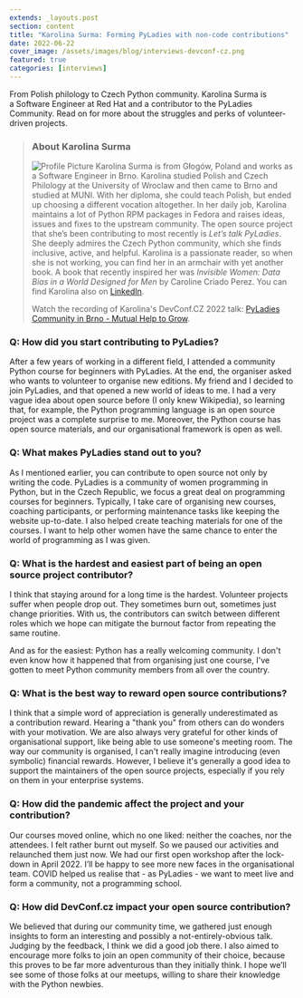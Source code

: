 ```yaml
---
extends: _layouts.post
section: content
title: "Karolina Surma: Forming PyLadies with non-code contributions"
date: 2022-06-22
cover_image: /assets/images/blog/interviews-devconf-cz.png
featured: true
categories: [interviews]
---
```


From Polish philology to Czech Python community. Karolina Surma is a&nbsp;Software Engineer at Red Hat and a&nbsp;contributor to the PyLadies Community. Read on for more about the struggles and perks of volunteer-driven projects.

> ### **About Karolina Surma**
>
> ![Profile Picture](/assets/images/blog/interviews/ksurma.jpg) Karolina Surma is from Głogów, Poland and works as a&nbsp;Software Engineer in Brno. Karolina studied Polish and Czech Philology at the University of Wroclaw and then came to Brno and studied at MUNI. With her diploma, she could teach Polish, but ended up choosing a&nbsp;different vocation altogether. In her daily job, Karolina maintains a&nbsp;lot of Python RPM packages in Fedora and raises ideas, issues and fixes to the upstream community. The open source project that she’s been contributing to most recently is *Let’s talk PyLadies*. She deeply admires the Czech Python community, which she finds inclusive, active, and helpful. Karolina is a&nbsp;passionate reader, so when she is not working, you can find her in an armchair with yet another book. A&nbsp;book that recently inspired her was *Invisible Women: Data Bias in a&nbsp;World Designed for Men* by Caroline Criado Perez. You can find Karolina also on [LinkedIn](https://www.linkedin.com/in/karolina-surma-950452b7/). 
>
> Watch the recording of Karolina's DevConf.CZ 2022 talk: [PyLadies Community in Brno - Mutual Help to Grow](https://youtu.be/_EuNGz8-Y3M).

### Q: How did you start contributing to PyLadies?

After a&nbsp;few years of working in a&nbsp;different field, I&nbsp;attended a&nbsp;community Python course for beginners with PyLadies. At the end, the organiser asked who wants to volunteer to organise new editions. My friend and I&nbsp;decided to join PyLadies, and that opened a&nbsp;new world of ideas to me. I&nbsp;had a&nbsp;very vague idea about open source before (I&nbsp;only knew Wikipedia), so learning that, for example, the Python programming language is an open source project was a&nbsp;complete surprise to me. Moreover, the Python course has open source materials, and our organisational framework is open as well.

### Q: What makes PyLadies stand out to you?

As I&nbsp;mentioned earlier, you can contribute to open source not only by writing the code. PyLadies is a&nbsp;community of women programming in Python, but in the Czech Republic, we focus a&nbsp;great deal on programming courses for beginners. Typically, I&nbsp;take care of organising new courses, coaching participants, or performing maintenance tasks like keeping the website up-to-date. I&nbsp;also helped create teaching materials for one of the courses. I&nbsp;want to help other women have the same chance to enter the world of programming as I&nbsp;was given.

### Q: What is the hardest and easiest part of being an open source project contributor?

I&nbsp;think that staying around for a&nbsp;long time is the hardest. Volunteer projects suffer when people drop out. They sometimes burn out, sometimes just change priorities. With us, the contributors can switch between different roles which we hope can mitigate the burnout factor from repeating the same routine.

And as for the easiest: Python has a&nbsp;really welcoming community. I&nbsp;don't even know how it happened that from organising just one course, I've gotten to meet Python community members from all over the country.

### Q: What is the best way to reward open source contributions?

I&nbsp;think that a&nbsp;simple word of appreciation is generally underestimated as a&nbsp;contribution reward. Hearing a&nbsp;"thank you" from others can do wonders with your motivation. We are also always very grateful for other kinds of organisational support, like being able to use someone's meeting room. The way our community is organised, I&nbsp;can't really imagine introducing (even symbolic) financial rewards. However, I&nbsp;believe it's generally a&nbsp;good idea to support the maintainers of the open source projects, especially if you rely on them in your enterprise systems.

### Q: How did the pandemic affect the project and your contribution?

Our courses moved online, which no one liked: neither the coaches, nor the attendees. I&nbsp;felt rather burnt out myself. So we paused our activities and relaunched them just now. We had our first open workshop after the lock-down in April 2022. I’ll be happy to see more new faces in the organisational team. COVID helped us realise that - as PyLadies - we want to meet live and form a&nbsp;community, not a&nbsp;programming school.

### Q: How did DevConf.cz impact your open source contribution?

We believed that during our community time, we gathered just enough insights to form an interesting and possibly a&nbsp;not-entirely-obvious talk. Judging by the feedback, I&nbsp;think we did a&nbsp;good job there. I&nbsp;also aimed to encourage more folks to join an open community of their choice, because this proves to be far more adventurous than they initially think. I&nbsp;hope we’ll see some of those folks at our meetups, willing to share their knowledge with the Python newbies.
